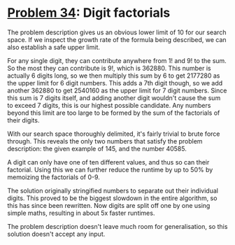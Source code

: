 # [Problem 34](https://projecteuler.net/problem=34): Digit factorials

The problem description gives us an obvious lower limit of 10 for our search space.
If we inspect the growth rate of the formula being described, we can also establish a safe upper limit.

For any single digit, they can contribute anywhere from 1! and 9! to the sum.
So the most they can contribute is 9!, which is 362880.
This number is actually 6 digits long, so we then multiply this sum by 6 to get 2177280 as the upper limit for 6 digit numbers.
This adds a 7th digit though, so we add another 362880 to get 2540160 as the upper limit for 7 digit numbers.
Since this sum is 7 digits itself, and adding another digit wouldn't cause the sum to exceed 7 digits, this is our highest possible candidate.
Any numbers beyond this limit are too large to be formed by the sum of the factorials of their digits.

With our search space thoroughly delimited, it's fairly trivial to brute force through.
This reveals the only two numbers that satisfy the problem description: the given example of 145, and the number 40585.

A digit can only have one of ten different values, and thus so can their factorial.
Using this we can further reduce the runtime by up to 50% by memoizing the factorials of 0-9.

The solution originally stringified numbers to separate out their individual digits.
This proved to be the biggest slowdown in the entire algorithm, so this has since been rewritten.
Now digits are split off one by one using simple maths, resulting in about 5x faster runtimes.

The problem description doesn't leave much room for generalisation, so this solution doesn't accept any input.
